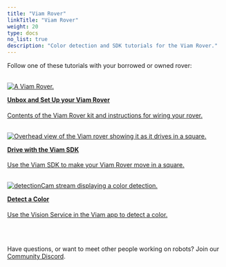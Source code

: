 ```yaml
---
title: "Viam Rover"
linkTitle: "Viam Rover"
weight: 20
type: docs
no_list: true
description: "Color detection and SDK tutorials for the Viam Rover."
---
```


<div>
<p>Follow one of these tutorials with your borrowed or owned rover:</p>
</div>

<div class="container text-center">
  <div class="row">
    <a href="../../try-viam/rover-resources/rover-tutorial/">
      <div class="col hover-card">
        <br />
        <img
          src="../../try-viam/rover-resources/img/viam-rover/rover-front.jpg"
          alt="A Viam Rover."
        />
        <br />
        <h4 style="text-align: left; margin-left: 0px; margin-top: 1em">
          Unbox and Set Up your Viam Rover
        </h4>
        <p style="text-align: left">
          Contents of the Viam Rover kit and instructions for wiring your rover.
        </p>
      </div>
    </a>
    <a href="../../tutorials/viam-rover/try-viam-sdk">
      <div class="col hover-card">
        <br />
        <img
          src="../../tutorials/img/try-viam-sdk/image1.gif"
          alt="Overhead view of the Viam rover showing it as it drives in a square."
        />
        <br />
        <h4 style="text-align: left; margin-left: 0px; margin-top: 1em">
          Drive with the Viam SDK
        </h4>
        <p style="text-align: left">
          Use the Viam SDK to make your Viam Rover move in a square.
        </p>
      </div>
    </a>
    <a href="../../tutorials/viam-rover/try-viam-color-detection">
      <div class="col hover-card">
        <br />
        <img
          src="../img/try-viam-color-detection/detectioncam-comp-stream.png"
          alt="detectionCam stream displaying a color detection."
        />
        <br />
        <h4 style="text-align: left; margin-left: 0px; margin-top: 1em">
          Detect a Color
        </h4>
        <p style="text-align: left">
          Use the Vision Service in the Viam app to detect a color.
        </p>
      </div>
    </a>
  </div>
</div>

<br>
<br>
<p>Have questions, or want to meet other people working on robots? Join our <a href="https://discord.gg/viam">Community Discord</a>.</p>
